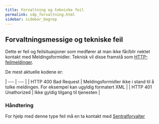 ```yaml
---
title: Forvaltning og tekniske feil  
permalink: sdp_forvaltning.html
sidebar: sidebar_begrep
---
```


## Forvaltningsmessige og tekniske feil

Dette er feil og feilsituasjoner som medfører at man ikke får/blir
nektet kontakt med Meldingsformidler. Teknisk vil disse framstå som
[HTTP-feilmeldinger](http://www.w3.org/Protocols/rfc2616/rfc2616-sec10.html).

De mest aktuelle kodene er:


| --- | --- |
| HTTP 400 Bad Request | Meldingsformidler ikke i stand til å tolke meldingen. For eksempel kan ugyldig formatert XML |
| HTTP 401 Unathorized | Ikke gyldig tilgang til tjenesten                                                            |

### Håndtering

For hjelp med denne type feil må en ta kontakt med
[Sentralforvalter](http://samarbeid.difi.no)

